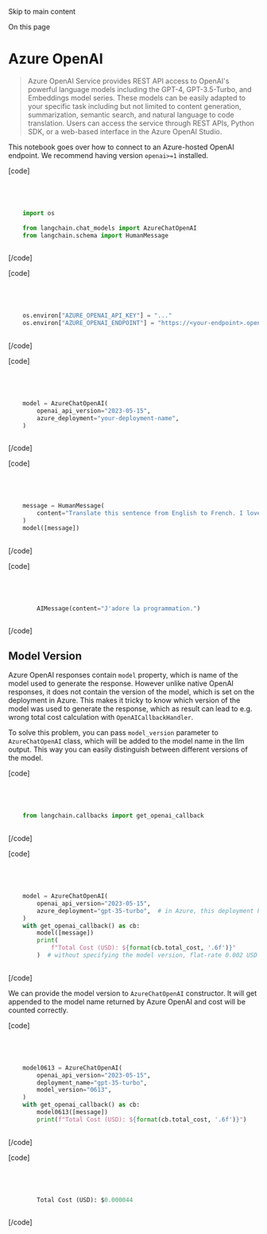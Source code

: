 

Skip to main content

On this page

# Azure OpenAI

> Azure OpenAI Service provides REST API access to OpenAI's powerful language models including the GPT-4, GPT-3.5-Turbo, and Embeddings model series. These models can be easily adapted to your
> specific task including but not limited to content generation, summarization, semantic search, and natural language to code translation. Users can access the service through REST APIs, Python SDK,
> or a web-based interface in the Azure OpenAI Studio.

This notebook goes over how to connect to an Azure-hosted OpenAI endpoint. We recommend having version `openai>=1` installed.

[code]
```python




    import os  
      
    from langchain.chat_models import AzureChatOpenAI  
    from langchain.schema import HumanMessage  
    


```
[/code]


[code]
```python




    os.environ["AZURE_OPENAI_API_KEY"] = "..."  
    os.environ["AZURE_OPENAI_ENDPOINT"] = "https://<your-endpoint>.openai.azure.com/"  
    


```
[/code]


[code]
```python




    model = AzureChatOpenAI(  
        openai_api_version="2023-05-15",  
        azure_deployment="your-deployment-name",  
    )  
    


```
[/code]


[code]
```python




    message = HumanMessage(  
        content="Translate this sentence from English to French. I love programming."  
    )  
    model([message])  
    


```
[/code]


[code]
```python




        AIMessage(content="J'adore la programmation.")  
    


```
[/code]


## Model Version​

Azure OpenAI responses contain `model` property, which is name of the model used to generate the response. However unlike native OpenAI responses, it does not contain the version of the model, which
is set on the deployment in Azure. This makes it tricky to know which version of the model was used to generate the response, which as result can lead to e.g. wrong total cost calculation with
`OpenAICallbackHandler`.

To solve this problem, you can pass `model_version` parameter to `AzureChatOpenAI` class, which will be added to the model name in the llm output. This way you can easily distinguish between different
versions of the model.

[code]
```python




    from langchain.callbacks import get_openai_callback  
    


```
[/code]


[code]
```python




    model = AzureChatOpenAI(  
        openai_api_version="2023-05-15",  
        azure_deployment="gpt-35-turbo",  # in Azure, this deployment has version 0613 - input and output tokens are counted separately  
    )  
    with get_openai_callback() as cb:  
        model([message])  
        print(  
            f"Total Cost (USD): ${format(cb.total_cost, '.6f')}"  
        )  # without specifying the model version, flat-rate 0.002 USD per 1k input and output tokens is used  
    


```
[/code]


We can provide the model version to `AzureChatOpenAI` constructor. It will get appended to the model name returned by Azure OpenAI and cost will be counted correctly.

[code]
```python




    model0613 = AzureChatOpenAI(  
        openai_api_version="2023-05-15",  
        deployment_name="gpt-35-turbo",  
        model_version="0613",  
    )  
    with get_openai_callback() as cb:  
        model0613([message])  
        print(f"Total Cost (USD): ${format(cb.total_cost, '.6f')}")  
    


```
[/code]


[code]
```python




        Total Cost (USD): $0.000044  
    


```
[/code]


